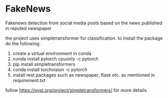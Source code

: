 # FakeNews

Fakenews detection from social media posts based on the news published in reputed newspaper


the project uses simpletransformer for classification.
to install the package do the following:
1. create a virtual environment in conda
2. conda install pytorch cpuonly -c pytorch
3. pip install simpletransformers
4. conda install torchvision -c pytorch
5. install rest packages such as newspaper, flask etc. as mentioned in requirement.txt

follow https://pypi.org/project/simpletransformers/ for more details.
